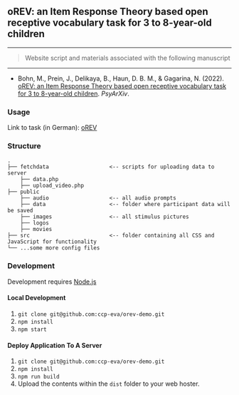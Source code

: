 ## oREV: an Item Response Theory based open receptive vocabulary task for 3 to 8-year-old children

------------------------------------------------------------------------

> Website script and materials associated with the following manuscript

------------------------------------------------------------------------

* Bohn, M., Prein, J., Delikaya, B., Haun, D. B. M., & Gagarina, N. (2022). [oREV: an Item Response Theory based open receptive vocabulary task for 3 to 8-year-old children](https://psyarxiv.com/4z86w). *PsyArXiv*.

### Usage

Link to task (in German): [oREV](https://ccp-odc.eva.mpg.de/orev-demo/)

### Structure

```
.
├── fetchdata                   <-- scripts for uploading data to server
    ├── data.php              
    ├── upload_video.php      
├── public                      
    ├── audio                   <-- all audio prompts
    ├── data                    <-- folder where participant data will be saved 
    ├── images                  <-- all stimulus pictures  
    ├── logos 
    ├── movies
├── src                         <-- folder containing all CSS and JavaScript for functionality
└── ...some more config files                      

```


### Development

Development requires [Node.js](https://nodejs.org/en/)

#### Local Development

1. `git clone git@github.com:ccp-eva/orev-demo.git`
1. `npm install`
1. `npm start`

#### Deploy Application To A Server

1. `git clone git@github.com:ccp-eva/orev-demo.git`
1. `npm install`
1. `npm run build`
1. Upload the contents within the `dist` folder to your web hoster.

